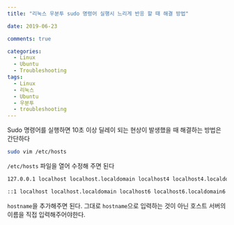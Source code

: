 ```yaml
---
title: "리눅스 우분투 sudo 명령어 실행시 느리게 반응 할 때 해결 방법"

date: 2019-06-23

comments: true

categories:
  - Linux
  - Ubuntu
  - Troubleshooting
tags:
  - Linux
  - 리눅스
  - Ubuntu
  - 우분투
  - troubleshooting
---
```


Sudo 명령어를 실행하면 10초 이상 딜레이 되는 현상이 발생했을 때 해결하는 방법은 간단하다

```bash
sudo vim /etc/hosts
```

`/etc/hosts` 파일을 열어 수정해 주면 된다

```bash
127.0.0.1 localhost localhost.localdomain localhost4 localhost4.localdomain4 hostname

::1 localhost localhost.localdomain localhost6 localhost6.localdomain6 hostname
```

`hostname`을 추가해주면 된다.
그대로 `hostname`으로 입력하는 것이 아닌 호스트 서버의 이름을 직접 입력해주어야한다.
